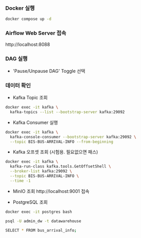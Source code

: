 ### Docker 실행
```bash
docker compose up -d
```

### Airflow Web Server 접속
http://localhost:8088

### DAG 실행
- 'Pause/Unpause DAG' Toggle 선택

### 데이터 확인
- Kafka Topic 조회
```bash
docker exec -it kafka \
  kafka-topics --list --bootstrap-server kafka:29092
```

- Kafka Consumer 실행
```bash
docker exec -it kafka \
  kafka-console-consumer --bootstrap-server kafka:29092 \
  --topic BIS-BUS-ARRIVAL-INFO --from-beginning
```

- Kafka 오프셋 조회 (시험용. 필요없으면 패스)
```bash
docker exec -it kafka \
  kafka-run-class kafka.tools.GetOffsetShell \
  --broker-list kafka:29092 \
  --topic BIS-BUS-ARRIVAL-INFO \
  --time -1
```

- MinIO 조회
http://localhost:9001 접속

- PostgreSQL 조회
```bash
docker exec -it postgres bash
```
```bash
psql -U admin_dw -t datawarehouse
```
```bash
SELECT * FROM bus_arrival_info;
```